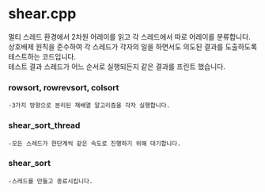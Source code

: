 
# shear.cpp
멀티 스레드 환경에서 2차원 어레이를 읽고 각 스레드에서 따로 어레이를 분류합니다.  
상호배제 원칙을 준수하여 각 스레드가 각자의 일을 하면서도 의도된 결과를 도출하도록 테스트하는 코드입니다.  
테스트 결과 스레드가 어느 순서로 실행되든지 같은 결과를 프린트 했습니다.  

### rowsort, rowrevsort, colsort
	-3가지 방향으로 분리된 재배열 알고리즘을 각자 실행합니다.

### shear_sort_thread
	-모든 스레드가 한단계씩 같은 속도로 진행하기 위해 대기합니다.

### shear_sort
	-스레드를 만들고 종료시킵니다.
